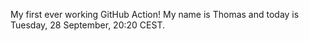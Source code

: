 My first ever working GitHub Action!
My name is Thomas and today is Tuesday, 28 September, 20:20 CEST. 
